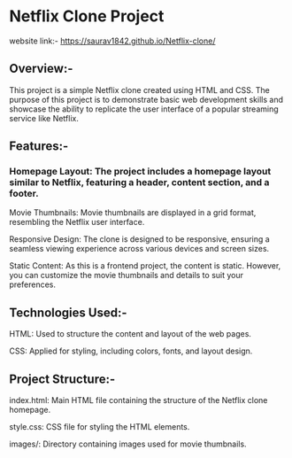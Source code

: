 # Netflix Clone Project

website link:- https://saurav1842.github.io/Netflix-clone/


## Overview:-
This project is a simple Netflix clone created using HTML and CSS. The purpose of this project is to demonstrate basic web development skills and showcase the ability to replicate the user interface of a popular streaming service like Netflix.

## Features:-
### Homepage Layout: The project includes a homepage layout similar to Netflix, featuring a header, content section, and a footer.

Movie Thumbnails:  Movie thumbnails are displayed in a grid format, resembling the Netflix user interface.

Responsive Design: The clone is designed to be responsive, ensuring a seamless viewing experience across various devices and screen sizes.

Static Content: As this is a frontend project, the content is static. However, you can customize the movie thumbnails and details to suit your preferences.

## Technologies Used:-
HTML: Used to structure the content and layout of the web pages.

CSS: Applied for styling, including colors, fonts, and layout design.

## Project Structure:-
index.html: Main HTML file containing the structure of the Netflix clone homepage.

style.css: CSS file for styling the HTML elements.

images/: Directory containing images used for movie thumbnails.
